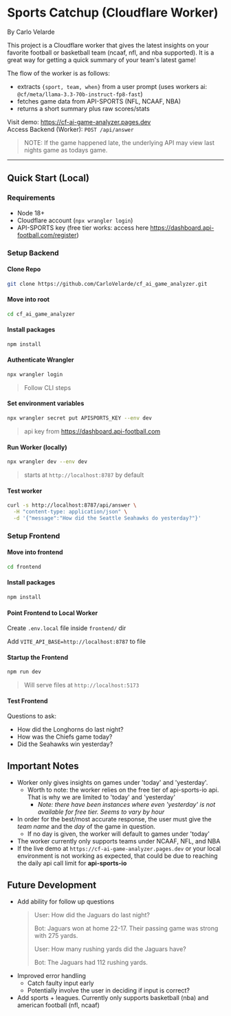 # Sports Catchup (Cloudflare Worker)

By Carlo Velarde

This project is a Cloudflare worker that gives the latest insights on your favorite football or basketball team (ncaaf, nfl, and nba supported). It is a great way for getting a quick summary of your team's latest game!

The flow of the worker is as follows:

- extracts `{sport, team, when}` from a user prompt (uses workers ai: `@cf/meta/llama-3.3-70b-instruct-fp8-fast`)
- fetches game data from API-SPORTS (NFL, NCAAF, NBA)
- returns a short summary plus raw scores/stats

Visit demo: https://cf-ai-game-analyzer.pages.dev  
Access Backend (Worker): `POST /api/answer`

> NOTE: If the game happened late, the underlying API may view last nights game as todays game.
---

## Quick Start (Local)

### Requirements

- Node 18+
- Cloudflare account (`npx wrangler login`)
- API-SPORTS key (free tier works: access here https://dashboard.api-football.com/register)

### Setup Backend

#### Clone Repo

```bash
git clone https://github.com/CarloVelarde/cf_ai_game_analyzer.git
```

#### Move into root

```bash
cd cf_ai_game_analyzer
```

#### Install packages

```bash
npm install
```

#### Authenticate Wrangler

```bash
npx wrangler login
```

> Follow CLI steps

#### Set environment variables

```bash
npx wrangler secret put APISPORTS_KEY --env dev
```

> api key from https://dashboard.api-football.com

#### Run Worker (locally)

```bash
npx wrangler dev --env dev
```

> starts at `http://localhost:8787` by default

#### Test worker

```bash
curl -s http://localhost:8787/api/answer \
  -H "content-type: application/json" \
  -d '{"message":"How did the Seattle Seahawks do yesterday?"}'

```

### Setup Frontend

#### Move into frontend

```bash
cd frontend
```

#### Install packages

```bash
npm install
```

#### Point Frontend to Local Worker

Create `.env.local` file inside `frontend/` dir

Add `VITE_API_BASE=http://localhost:8787` to file

#### Startup the Frontend

```bash
npm run dev
```

> Will serve files at `http://localhost:5173`

#### Test Frontend

Questions to ask:

- How did the Longhorns do last night?
- How was the Chiefs game today?
- Did the Seahawks win yesterday?

## Important Notes

- Worker only gives insights on games under 'today' and 'yesterday'.
  - Worth to note: the worker relies on the free tier of api-sports-io api. That is why we are limited to 'today' and 'yesterday'
    - _Note: there have been instances where even 'yesterday' is not available for free tier. Seems to vary by hour_
- In order for the best/most accurate response, the user must give the _team name_ and the _day_ of the game in question.
  - If no day is given, the worker will default to games under 'today'
- The worker currently only supports teams under NCAAF, NFL, and NBA
- If the live demo at `https://cf-ai-game-analyzer.pages.dev` or your local environment is not working as expected, that could be due to reaching the daily api call limit for **api-sports-io**

## Future Development

- Add ability for follow up questions
  > User: How did the Jaguars do last night?
  >
  > Bot: Jaguars won at home 22-17. Their passing game was strong with 275 yards.
  >
  > User: How many rushing yards did the Jaguars have?
  >
  > Bot: The Jaguars had 112 rushing yards.

* Improved error handling
  - Catch faulty input early
  - Potentially involve the user in deciding if input is correct?
* Add sports + leagues. Currently only supports basketball (nba) and american football (nfl, ncaaf)
